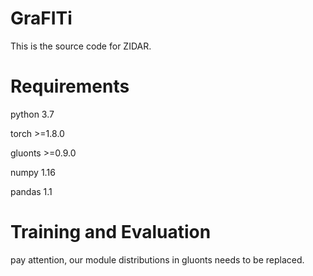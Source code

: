 # GraFITi

This is the source code for ZIDAR.

# Requirements
python                    3.7

torch                     >=1.8.0

gluonts                   >=0.9.0

numpy                     1.16

pandas                    1.1

# Training and Evaluation

pay attention, our module distributions in gluonts needs to be replaced.

